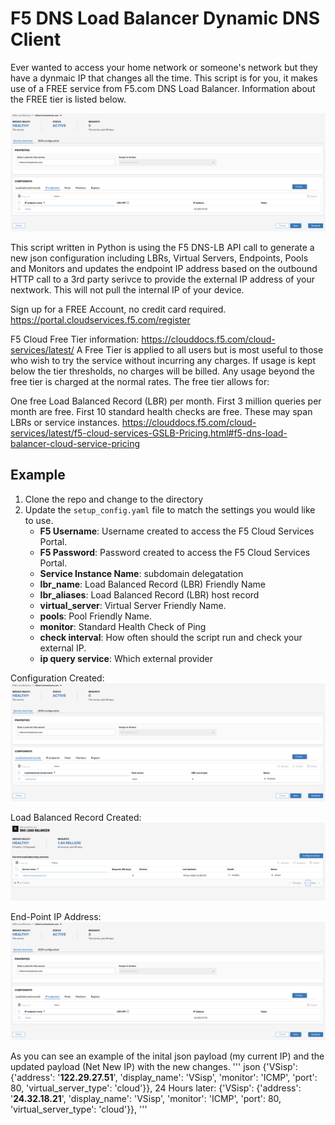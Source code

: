 # F5 DNS Load Balancer Dynamic DNS Client 
Ever wanted to access your home network or someone's network but they have a dynmaic IP that changes all the time. This script is for you, it makes use of a FREE service from F5.com DNS Load Balancer. Information about the FREE tier is listed below.

<img src="https://raw.githubusercontent.com/miearls/f5dnslb-ddns-client/master/img/virtual_server.png" width="600">


This script written in Python is using the F5 DNS-LB API call to generate a new json configuration including LBRs, Virtual Servers, Endpoints, Pools and Monitors and updates the endpoint IP address based on the outbound HTTP call to a 3rd party serivce to provide the external IP address of your nextwork. This will not pull the internal IP of your device. 

Sign up for a FREE Account, no credit card required. 
https://portal.cloudservices.f5.com/register

F5 Cloud Free Tier information:
https://clouddocs.f5.com/cloud-services/latest/
A Free Tier is applied to all users but is most useful to those who wish to try the service without incurring any charges. If usage is kept below the tier thresholds, no charges will be billed. Any usage beyond the free tier is charged at the normal rates. The free tier allows for:

One free Load Balanced Record (LBR) per month.
First 3 million queries per month are free.
First 10 standard health checks are free. These may span LBRs or service instances.
https://clouddocs.f5.com/cloud-services/latest/f5-cloud-services-GSLB-Pricing.html#f5-dns-load-balancer-cloud-service-pricing

## Example
1. Clone the repo and change to the directory
1. Update the `setup_config.yaml` file to match the settings you would like to use.
   * **F5 Username**: Username created to access the F5 Cloud Services Portal.
   * **F5 Password**: Password created to access the F5 Cloud Services Portal.
   * **Service Instance Name**: subdomain delegatation
   * **lbr_name**: Load Balanced Record (LBR) Friendly Name
   * **lbr_aliases**: Load Balanced Record (LBR) host record
   * **virtual_server**: Virtual Server Friendly Name.
   * **pools**: Pool Friendly Name.
   * **monitor**: Standard Health Check of Ping
   * **check interval**: How often should the script run and check your external IP.
   * **ip query service**: Which external provider 

Configuration Created:
<img src="https://raw.githubusercontent.com/miearls/f5dnslb-ddns-client/master/img/LBR_created.png" width="600">

Load Balanced Record Created:
<img src="https://raw.githubusercontent.com/miearls/f5dnslb-ddns-client/master/img/LBR_config.png" width="600">

End-Point IP Address:
<img src="https://raw.githubusercontent.com/miearls/f5dnslb-ddns-client/master/img/virtual_server.png" width="600">

As you can see an example of the inital json payload (my current IP) and the updated payload (Net New IP) with the new changes.
''' json
{'VSisp': {'address': '**122.29.27.51**', 'display_name': 'VSisp', 'monitor': 'ICMP', 'port': 80, 'virtual_server_type': 'cloud'}}, 
24 Hours later:
 {'VSisp': {'address': '**24.32.18.21**', 'display_name': 'VSisp', 'monitor': 'ICMP', 'port': 80, 'virtual_server_type': 'cloud'}}, 
'''
